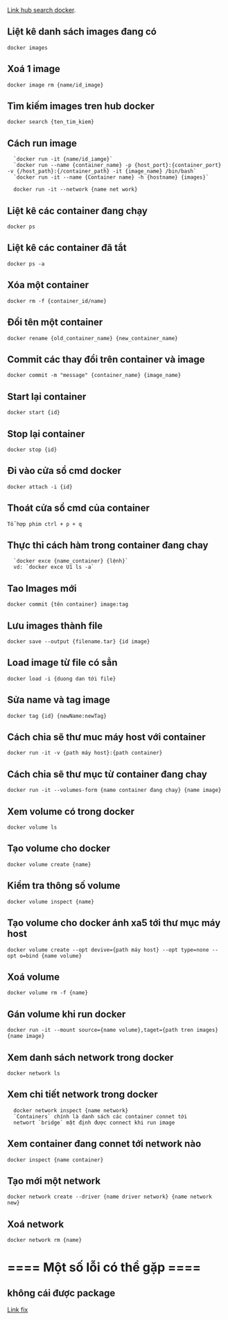 [Link hub search docker](https://hub.docker.com).

## Liệt kê danh sách images đang có
  `docker images`

## Xoá 1 image
  `docker image rm {name/id_image}`

## Tìm kiếm images tren hub docker
  `docker search {ten_tim_kiem}`

## Cách run image
```
  `docker run -it {name/id_iamge}`
  `docker run --name {container_name} -p {host_port}:{container_port} -v {/host_path}:{/container_path} -it {image_name} /bin/bash`
  `docker run -it --name {Container name} -h {hostname} {images}`

  docker run -it --network {name net work}
```
## Liệt kê các container đang chạy
  `docker ps`

## Liệt kê các container đã tắt
  `docker ps -a`

## Xóa một container
  `docker rm -f {container_id/name}`

## Đổi tên một container
  `docker rename {old_container_name} {new_container_name}`

## Commit các thay đổi trên container và image
  `docker commit -m "message" {container_name} {image_name}`

## Start lại container
  `docker start {id}`

## Stop lại container
  `docker stop {id}`

## Đi vào cửa sổ cmd docker
  `docker attach -i {id}`


## Thoát cửa sổ cmd của container
  `Tổ hợp phim ctrl + p + q`

## Thực thi cách hàm trong container đang chay
  ```
    `docker exce {name_container} {lệnh}`
    vd: `docker exce U1 ls -a`
  ```

## Tao Images mới
  `docker commit {tên container} image:tag`

## Lưu images thành file
  `docker save --output {filename.tar} {id image}`

## Load image từ file có sẳn
  `docker load -i {duong dan tới file}`

## Sửa name và tag image
  `docker tag {id} {newName:newTag}`

## Cách chia sẽ thư muc máy host với container
  `docker run -it -v {path máy host}:{path container}`

## Cách chia sẽ thư mục từ container đang chay
  `docker run -it --volumes-form {name container đang chay} {name image}`

## Xem volume có trong docker
  `docker volume ls`

## Tạo volume cho docker
  `docker volume create {name}`

## Kiểm tra thông số volume
  `docker volume inspect {name}`

## Tạo volume cho docker ánh xa5 tới thư mục máy host
  `docker volume create --opt devive={path máy host} --opt type=none --opt o=bind {name volume}`

## Xoá volume
`docker volume rm -f {name}`


## Gán volume khi run docker
`docker run -it --mount source={name volume},taget={path tren images} {name image}`


## Xem danh sách network trong docker
`docker network ls`

## Xem chi tiết network trong docker
```
  docker network inspect {name network}
  `Containers` chính là danh sách các container connet tới
  networt `bridge` mặt định được connect khi run image
```


## Xem container đang connet tới network nào
  `docker inspect {name container}`


## Tạo mới một network
  `docker network create --driver {name driver network} {name network new}`

## Xoá network
`docker network rm {name}`




# ==== Một số lỗi có thể gặp ====

## không cái được package
  [Link fix](https://unix.stackexchange.com/questions/336392/e-unable-to-locate-package-vim-on-debian-jessie-simplified-docker-container)
